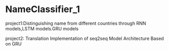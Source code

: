 # NameClassifier_1
project1:Distinguishing name from different countries through RNN models,LSTM models.GRU models

project2:
Translation Implementation of seq2seq Model Architecture Based on GRU


